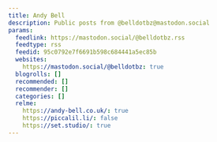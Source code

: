 ```yaml
---
title: Andy Bell
description: Public posts from @belldotbz@mastodon.social
params:
  feedlink: https://mastodon.social/@belldotbz.rss
  feedtype: rss
  feedid: 95c0792e7f6691b598c684441a5ec85b
  websites:
    https://mastodon.social/@belldotbz: true
  blogrolls: []
  recommended: []
  recommender: []
  categories: []
  relme:
    https://andy-bell.co.uk/: true
    https://piccalil.li/: false
    https://set.studio/: true
---
```


